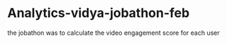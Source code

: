 # Analytics-vidya-jobathon-feb
the jobathon was to calculate the video engagement score for each user
